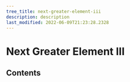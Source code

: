 ```yaml
---
tree_title: next-greater-element-iii
description: description
last_modified: 2022-06-09T21:23:28.2328
---
```


# Next Greater Element III

## Contents
